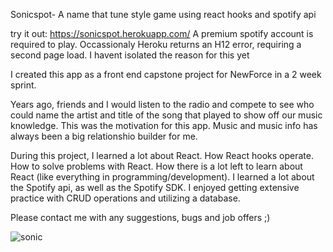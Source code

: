 

Sonicspot- A name that tune style game using react hooks and spotify api

try it out: https://sonicspot.herokuapp.com/
A premium spotify account is required to play.
Occassionaly Heroku returns an H12 error, requiring a second page load. I havent isolated the reason for this yet

I created this app as a front end capstone project for NewForce in a 2 week sprint.

Years ago, friends and I would listen to the radio and compete to see who could name the artist and title of the song that played to show off our music knowledge. This was the motivation for this app. Music and music info has always been a big relationshio builder for me. 

During this project, I learned a lot about React. How React hooks operate. How to solve problems with React. How there is a lot left to learn about React (like everything in programming/development). I learned a lot about the Spotify api, as well as the Spotify SDK. I enjoyed getting extensive practice with CRUD operations and utilizing a database.

Please contact me with any suggestions, bugs and job offers ;)




![sonic](https://user-images.githubusercontent.com/12179247/117581502-14475180-b0cb-11eb-9cfe-afb5e9b632d4.JPG)






